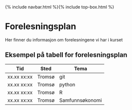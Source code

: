 {% include navbar.html %}{% include top-box.html %}
# Forelesningsplan  
Her finner du informasjon om forelesningene vi har i kurset


## Eksempel på tabell for forelesningsplan

| Tid            | Sted            | Tema               |
|----------------|-----------------|--------------------|
|xx.xx  xx:xx    |Tromsø           |git                 |
|xx.xx  xx:xx    |Tromsø           |python              |
|xx.xx  xx:xx    |Tromsø           |R                   |
|xx.xx  xx:xx    |Tromsø           |Samfunnsøkonomi     |
   





